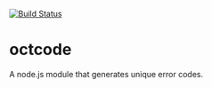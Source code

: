 [![Build Status](https://drone.io/github.com/oferitz/octcode/status.png)](https://drone.io/github.com/oferitz/octcode/latest)
# octcode
A node.js module that generates unique error codes.
